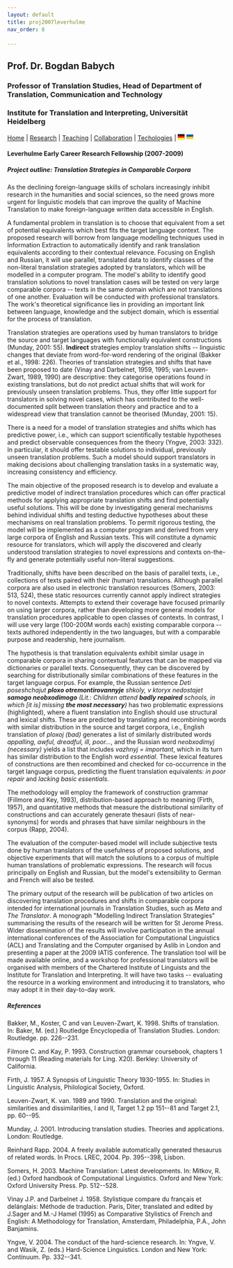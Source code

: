 ```yaml
---
layout: default
title: proj2007leverhulme
nav_order: 8

---
```


## Prof. Dr. Bogdan Babych
### Professor of Translation Studies, Head of Department of Translation, Communication and Technology
### Institute for Translation and Interpreting, Universität Heidelberg

[Home](index.md) | [Research](research.md) | [Teaching](teaching.md) | [Collaboration](collaboration.md) | [Techologies](techlabs.md) | [![Image](de_l_flag.png)](/de_index.html) [![Image](uk_l_flag.png)](/uk_index.html)


#### Leverhulme Early Career Research Fellowship (2007-2009)
##### Project outline: Translation Strategies in Comparable Corpora

As the declining foreign-language skills of scholars increasingly inhibit research in the humanities and social sciences, so the need grows more urgent for linguistic models that can improve the quality of Machine Translation to make foreign-language written data accessible in English.

A fundamental problem in translation is to choose that equivalent from a set of potential equivalents which best fits the target language context. The proposed research will borrow from language modelling techniques used in Information Extraction to automatically identify and rank translation equivalents according to their contextual relevance. Focusing on English and Russian, it will use parallel, translated data to identify classes of the non-literal translation strategies adopted by translators, which will be modelled in a computer program. The model's ability to identify good translation solutions to novel translation cases will be tested on very large comparable corpora -- texts in the same domain which are not translations of one another. Evaluation will be conducted with professional translators. The work's theoretical significance lies in providing an important link between language, knowledge and the subject domain, which is essential for the process of translation.

Translation strategies are operations used by human translators to bridge the source and target languages with functionally equivalent constructions (Munday, 2001: 55). **Indirect** strategies employ translation shifts -- linguistic changes that deviate from word-for-word rendering of the original (Bakker et al., 1998: 226). Theories of translation strategies and shifts that have been proposed to date (Vinay and Darbelnet, 1959, 1995; van Leuven-Zwart, 1989, 1990) are descriptive: they categorise operations found in existing translations, but do not predict actual shifts that will work for previously unseen translation problems. Thus, they offer little support for translators in solving novel cases, which has contributed to the well-documented split between translation theory and practice and to a widespread view that translation cannot be theorised (Munday, 2001: 15).

There is a need for a model of translation strategies and shifts which has predictive power, i.e., which can support scientifically testable hypotheses and predict observable consequences from the theory (Yngve, 2003: 332). In particular, it should offer testable solutions to individual, previously unseen translation problems. Such a model should support translators in making decisions about challenging translation tasks in a systematic way, increasing consistency and efficiency.

The main objective of the proposed research is to develop and evaluate a predictive model of indirect translation procedures which can offer practical methods for applying appropriate translation shifts and find potentially useful solutions. This will be done by investigating general mechanisms behind individual shifts and testing deductive hypotheses about these mechanisms on real translation problems. To permit rigorous testing, the model will be implemented as a computer program and derived from very large corpora of English and Russian texts. This will constitute a dynamic resource for translators, which will apply the discovered and clearly understood translation strategies to novel expressions and contexts on-the-fly and generate potentially useful non-literal suggestions.

Traditionally, shifts have been described on the basis of parallel texts, i.e., collections of texts paired with their (human) translations. Although parallel corpora are also used in electronic translation resources (Somers, 2003: 513, 524), these static resources currently cannot apply indirect strategies to novel contexts. Attempts to extend their coverage have focused primarily on using larger corpora, rather than developing more general models for translation procedures applicable to open classes of contexts. In contrast, I will use very large (100-200M words each) existing comparable corpora -- texts authored independently in the two languages, but with a comparable purpose and readership, here journalism.

The hypothesis is that translation equivalents exhibit similar usage in comparable corpora in sharing contextual features that can be mapped via dictionaries or parallel texts. Consequently, they can be discovered by searching for distributionally similar combinations of these features in the target language corpus. For example, the Russian sentence *Deti poseshchajut __ploxo otremontirovannyje__ shkoly, v ktoryx nedostajet __samogo neobxodimogo__ (Lit.: Children attend __badly repaired__ schools, in which [it is] missing __the most necessary__)* has two problematic expressions (highlighted), where a fluent translation into English should use structural and lexical shifts. These are predicted by translating and recombining words with similar distribution in the source and target corpora, i.e., English translation of *ploxoj (bad)* generates a list of similarly distributed words *appalling, awful, dreadful, ill, poor...*, and the Russian word *neobxodimyj (necessary)* yields a list that includes *vazhnyj = important*, which in its turn has similar distribution to the English word *essential*. These lexical features of constructions are then recombined and checked for co-occurrence in the target language corpus, predicting the fluent translation equivalents: *in poor repair* and *lacking basic essentials*.

The methodology will employ the framework of construction grammar (Fillmore and Key, 1993), distribution-based approach to meaning (Firth, 1957), and quantitative methods that measure the distributional similarity of constructions and can accurately generate thesauri (lists of near-synonyms) for words and phrases that have similar neighbours in the corpus (Rapp, 2004).

The evaluation of the computer-based model will include subjective tests done by human translators of the usefulness of proposed solutions, and objective experiments that will match the solutions to a corpus of multiple human translations of problematic expressions. The research will focus principally on English and Russian, but the model's extensibility to German and French will also be tested.

The primary output of the research will be publication of two articles on discovering translation procedures and shifts in comparable corpora intended for international journals in Translation Studies, such as *Meta* and *The Translator*. A monograph "Modelling Indirect Translation Strategies" summarising the results of the research will be written for St Jerome Press. Wider dissemination of the results will involve participation in the annual international conferences of the Association for Computational Linguistics (ACL) and Translating and the Computer organised by Aslib in London and presenting a paper at the 2009 IATIS conference. The translation tool will be made available online, and a workshop for professional translators will be organised with members of the Chartered Institute of Linguists and the Institute for Translation and Interpreting. It will have two tasks -- evaluating the resource in a working environment and introducing it to translators, who may adopt it in their day-to-day work.

##### References
Bakker, M., Koster, C and van Leuven-Zwart, K. 1998. Shifts of translation. In: Baker, M. (ed.) Routledge Encyclopedia of Translation Studies. London: Routledge. pp. 226--231.

Filmore C. and Kay, P. 1993. Construction grammar coursebook, chapters 1 through 11 (Reading materials for Ling. X20). Berkley: University of California.

Firth, J. 1957. A Synopsis of Linguistic Theory 1930-1955. In: Studies in Linguistic Analysis, Philological Society, Oxford.

Leuven-Zwart, K. van. 1989 and 1990. Translation and the original: similarities and dissimilarities, I and II, Target 1.2 pp 151--81 and Target 2.1, pp. 60--95.

Munday, J. 2001. Introducing translation studies. Theories and applications. London: Routledge.

Reinhard Rapp. 2004. A freely available automatically generated thesaurus of related words. In Procs. LREC, 2004. Pp. 395--398, Lisbon.

Somers, H. 2003. Machine Translation: Latest developments. In: Mitkov, R. (ed.) Oxford handbook of Computational Linguistics. Oxford and New York: Oxford University Press. Pp. 512--528.

Vinay J.P. and Darbelnet J. 1958. Stylistique compare du français et delánglais: Méthode de traduction. Paris, Diter, translated and edited by J.Sager and M.-J Hamel (1995) as Comparative Stylistics of French and English: A Methodology for Translation, Amsterdam, Philadelphia, P.A., John Banjamins.

Yngve, V. 2004. The conduct of the hard-science research. In: Yngve, V. and Wasik, Z. (eds.) Hard-Science Linguistics. London and New York: Continuum. Pp. 332--341.
